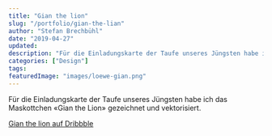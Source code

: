 ```yaml
---
title: "Gian the lion"
slug: "/portfolio/gian-the-lian"
author: "Stefan Brechbühl"
date: "2019-04-27"
updated:
description: "Für die Einladungskarte der Taufe unseres Jüngsten habe ich das Maskottchen «Gian the Lion» gezeichnet und vektorisiert."
categories: ["Design"]
tags:
featuredImage: "images/loewe-gian.png"
---
```

Für die Einladungskarte der Taufe unseres Jüngsten habe ich das Maskottchen «Gian the Lion» gezeichnet und vektorisiert.

[Gian the lion auf Dribbble](https://dribbble.com/shots/6401002-Gian-the-lion)
